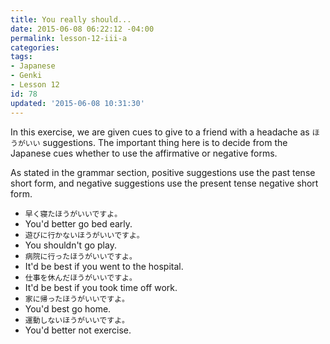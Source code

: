 ```yaml
---
title: You really should...
date: 2015-06-08 06:22:12 -04:00
permalink: lesson-12-iii-a
categories:
tags:
- Japanese
- Genki
- Lesson 12
id: 78
updated: '2015-06-08 10:31:30'
---
```


In this exercise, we are given cues to give to a friend with a headache as `ほうがいい` suggestions. The important thing here is to decide from the Japanese cues whether to use the affirmative or negative forms.

As stated in the grammar section, positive suggestions use the past tense short form, and negative suggestions use the present tense negative short form.

- `早く寝たほうがいいですよ。`
 - You'd better go bed early.
- `遊びに行かないほうがいいですよ。`
 - You shouldn't go play.
- `病院に行ったほうがいいですよ。`
 - It'd be best if you went to the hospital.
- `仕事を休んだほうがいいですよ。`
 - It'd be best if you took time off work.
- `家に帰ったほうがいいですよ。`
 - You'd best go home.
- `運動しないほうがいいですよ。`
 - You'd better not exercise.
